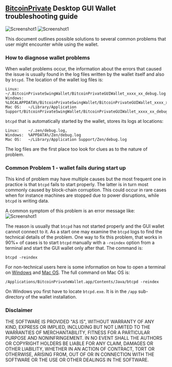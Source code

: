 ## [BitcoinPrivate](https://btcprivate.org/) Desktop GUI Wallet troubleshooting guide

![Screenshot1](ZENChat_small.png "Chat Window") ![Screenshot1](BitcoinPrivateWalletMac_0.74.7_small.png "Wallet Window") 

This document outlines possible solutions to several common problems that user might encounter while using the wallet.

### How to diagnose wallet problems

When wallet problems occur, the information about the errors that caused the issue is usually found in the log files written by the wallet itself and also by `btcpd`. The location of the wallet log files is:
```
Linux:    ~/.BitcoinPrivateSwingWallet/BitcoinPrivateGUIWallet_xxxx_xx_debug.log 
Windows:  %LOCALAPPDATA%/BitcoinPrivateSwingWallet/BitcoinPrivateGUIWallet_xxxx_xx_debug.log
Mac OS:   ~/Library/Application Support/BitcoinPrivateSwingWallet/BitcoinPrivateGUIWallet_xxxx_xx_debug.log
```
`btcpd` that is automatically started by the wallet, stores its logs at locations:
```
Linux:    ~/.zen/debug.log, 
Windows:  %APPDATA%/Zen/debug.log
Mac OS:   ~/Library/Application Support/Zen/debug.log
 ```
The log files are the first place too look for clues as to the nature of problem.

### Common Problem 1 - wallet fails during start up

This kind of problem may have multiple causes but the most frequent one in practice is that `btcpd` fails to start properly. The latter is in turn most commonly caused by block-chain corruption. This could occur 
in rare cases when for instance machines are stopped due to power disruptions, while `btcpd` is writing data.

A common symptom of this problem is an error message like:
![Screenshot1](EOF_error.png "Chat Window") 

The reason is usually that `btcpd` has not started properly and the GUI wallet cannot connect to it. As a start
one may examine the `btcpd` logs to find the technical details of the problem. One way to fix this problem, that 
works in 90%+ of cases is to start `btcpd` manually with a `-reindex` option from a terminal and start the GUI wallet only after that. The command is:
```
btcpd -reindex
```
For non-technical users here is some information on how to open a terminal on [Windows](https://www.lifewire.com/how-to-open-command-prompt-2618089) and [Mac OS](https://www.wikihow.com/Open-a-Terminal-Window-in-Mac). The full command on Mac OS is:
```
/Applications/BitcoinPrivateWallet.app/Contents/Java/btcpd -reindex
```
On Windows you first have to locate `btcpd.exe`. It is in the `/app` sub-directory of the wallet installation.

### Disclaimer

THE SOFTWARE IS PROVIDED "AS IS", WITHOUT WARRANTY OF ANY KIND, EXPRESS OR
IMPLIED, INCLUDING BUT NOT LIMITED TO THE WARRANTIES OF MERCHANTABILITY,
FITNESS FOR A PARTICULAR PURPOSE AND NONINFRINGEMENT. IN NO EVENT SHALL THE
AUTHORS OR COPYRIGHT HOLDERS BE LIABLE FOR ANY CLAIM, DAMAGES OR OTHER
LIABILITY, WHETHER IN AN ACTION OF CONTRACT, TORT OR OTHERWISE, ARISING FROM,
OUT OF OR IN CONNECTION WITH THE SOFTWARE OR THE USE OR OTHER DEALINGS IN THE
SOFTWARE.
